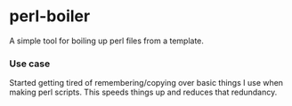 # perl-boiler #

A simple tool for boiling up perl files from a template. 

### Use case ###

Started getting tired of remembering/copying over basic things I use when making perl scripts. This speeds things up and reduces that redundancy.